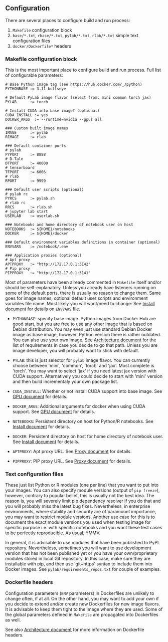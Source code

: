 ## Configuration

There are several places to configure build and run process:

1. `Makefile` configuration block
2. `base/*.txt`, `rbase/*.txt`, `pylab/*.txt`, `rlab/*.txt` simple text configuration files
3. `docker/Dockerfile*` headers


### Makefile configuration block

This is the most important place to configure build and run process. Full list of configurable parameters:

```
# Base Python image tag (see https://hub.docker.com/_/python)
PYTHONBASE := 3.11-bullseye

# Default PyLab image flavor (select from: mini common torch jax)
PYLAB      := torch

# Install CUDA into base image? (optional)
CUDA_INSTALL := yes
DOCKER_ARGS  := --runtime=nvidia --gpus all

### Custom built image names
IMAGE      := pylab
RIMAGE     := rlab

### Default container ports
# pylab
PYPORT     := 8888
# D-Tale
DTPORT     := 40000
# tensorboard
TFPORT     := 6006
# rlab
RPORT      := 9999

### Default user scripts (optional)
# pylab rc
PYRCS      := pylab.sh
# rlab rc
RRCS       := rlab.sh
# jupyter lab start
USERLAB    := userlab.sh

### Notebooks and home directory of notebook user on host
NOTEBOOKS  := ${HOME}/notebooks
DOCKER     := ${HOME}/docker

### Default environment variables definitions in container (optional)
ENVVARS    := /notebook/.env

### Application proxies (optional)
# Apt proxy
APTPROXY   := "http://172.17.0.1:3142"
# Pip proxy
PIPPROXY   := "http://172.17.0.1:3141"
```

Most of parameters have been already commented in `Makefile` itself and/or should be self-explanatory. Unless you already have listeners running on some of the default ports, there is usually no reason to change them. Same goes for image names, optional default user scripts and environment variables file name. Most likely you will want/need to change: See [Install document](Install.md) for details on `ENVVARS` file.

* `PYTHONBASE`: specify base image. Python images from Docker Hub are good start, but you are free to use any other image that is based on Debian distribution. You may even just use standard Debian Docker image as base image, however, Python version there is rather outdated. You can also use your own image. See [Architecture document](Architecture.md) for the list of requirements in case you decide to go that path. Unless you are image developer, you will probably want to stick with default.

* `PYLAB`: this is just selector for `pylab` image flavor. You can currently choose between 'mini', 'common', 'torch' and 'jax'. Most complete is 'torch'. You may want to select 'jax' if you need latest jax version with CUDA support. Alternatively you could decide to start with 'mini' version and then build incrementaly your own package list.

* `CUDA_INSTALL`: Whether or not install CUDA support into base image. See [GPU document](GPU.md) for details.

* `DOCKER_ARGS`: Additional arguments for docker when using CUDA support. See [GPU document](GPU.md) for details.

* `NOTEBOOKS`: Persistent directory on host for Python/R notebooks. See [Install document](Install.md) for details.

* `DOCKER`: Persistent directory on host for home directory of notebook user. See [Install document](Install.md) for details.

* `APTPROXY`: Apt proxy URL. See [Proxy document](Proxy.md) for details.

* `PIPPROXY`: PIP proxy URL. See [Proxy document](Proxy.md) for details.


### Text configuration files

These just list Python or R modules (one per line) that you want to put into your images. You can also specify module versions (output of `pip freeze`), however, contrary to popular belief, this is usually not the best idea. The reason is, you will severely limit pip dependency resolver if you do that and you will probably miss the latest bug fixes. Nevertheless, in enterprise environments, where stability and security are of paramount importance, you may want to restrict module versions. Another use case for this is to document the exact module versions you used when testing image for specific purpose i.e. with specific notebooks and you want these test cases to be perfectly reproducible. As usual, YMMV.

In general, it is advisable to use modules that have been published to PyPI repository. Nevertheless, sometimes you will want to use development version that has not been published yet or you have your own/proprietary modules stored in local Git repository. In this case, make sure they are installable with pip, and then use 'git+https' syntax to include them into Docker images. See `pylab/requirements_repos.txt` for couple of examples.


### Dockerfile headers

Configuration parameters (`ENV` parameters) in Dockerfiles are unlikely to change often, if at all. On the other hand, you may want to add your own if you decide to extend and/or create new Dockerfiles for new image flavors. It is advisable to keep them tight to the image where they are used. Some of the global parameters defined in `Makefile` are propagated into Dockerfiles as well.

See also [Architecture document](Architecture.md) for more information on Dockerfile headers.

